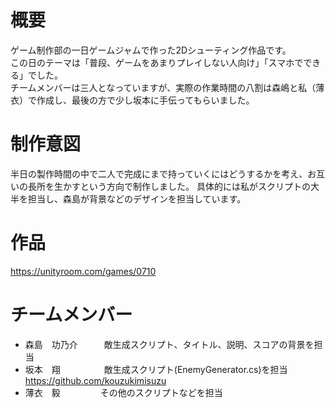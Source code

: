 # 概要
ゲーム制作部の一日ゲームジャムで作った2Dシューティング作品です。  
この日のテーマは「普段、ゲームをあまりプレイしない人向け」「スマホでできる」でした。  
チームメンバーは三人となっていますが、実際の作業時間の八割は森嶋と私（薄衣）で作成し、最後の方で少し坂本に手伝ってもらいました。

# 制作意図
半日の製作時間の中で二人で完成にまで持っていくにはどうするかを考え、お互いの長所を生かすという方向で制作しました。
具体的には私がスクリプトの大半を担当し、森島が背景などのデザインを担当しています。

# 作品
https://unityroom.com/games/0710

# チームメンバー
- 森島　功乃介　　　敵生成スクリプト、タイトル、説明、スコアの背景を担当
- 坂本　翔　　　　　敵生成スクリプト(EnemyGenerator.cs)を担当 https://github.com/kouzukimisuzu
- 薄衣　毅  　　　　         その他のスクリプトなどを担当
